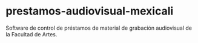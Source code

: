 # prestamos-audiovisual-mexicali
Software de control de préstamos de material de grabación audiovisual 
de la Facultad de Artes. 
